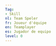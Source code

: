 ```yaml
---
Tag: 
- Skill
nl: Team Speler
fr: Joueur d'équipe
en: Teamplayer
es: Jugador de equipo
level: 0
---
```

